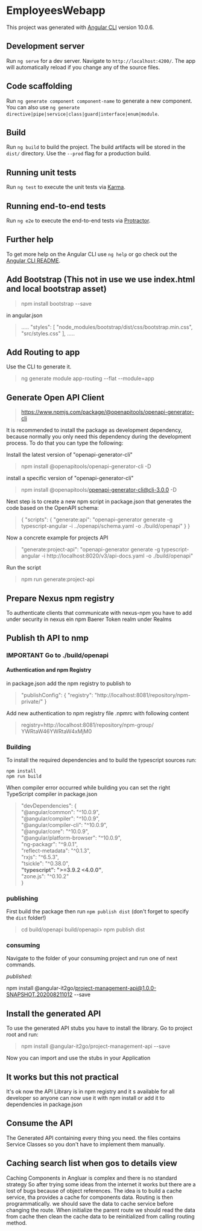 # EmployeesWebapp

This project was generated with [Angular CLI](https://github.com/angular/angular-cli) version 10.0.6.

## Development server

Run `ng serve` for a dev server. Navigate to `http://localhost:4200/`. The app will automatically reload if you change any of the source files.

## Code scaffolding

Run `ng generate component component-name` to generate a new component. You can also use `ng generate directive|pipe|service|class|guard|interface|enum|module`.

## Build

Run `ng build` to build the project. The build artifacts will be stored in the `dist/` directory. Use the `--prod` flag for a production build.

## Running unit tests

Run `ng test` to execute the unit tests via [Karma](https://karma-runner.github.io).

## Running end-to-end tests

Run `ng e2e` to execute the end-to-end tests via [Protractor](http://www.protractortest.org/).

## Further help

To get more help on the Angular CLI use `ng help` or go check out the [Angular CLI README](https://github.com/angular/angular-cli/blob/master/README.md).

## Add Bootstrap (This not in use we use index.html and local bootstrap asset)
>npm install bootstrap --save

in angular.json
>.....
     "styles": [
       "node_modules/bootstrap/dist/css/bootstrap.min.css",
       "src/styles.css"
     ],
 .....

## Add Routing to app

Use the CLI to generate it.

>ng generate module app-routing --flat --module=app

## Generate Open API Client
>https://www.npmjs.com/package/@openapitools/openapi-generator-cli

It is recommended to install the package as development dependency, because normally you only need this dependency during the development process. To do that you can type the following:  

Install the latest version of "openapi-generator-cli" 
>npm install @openapitools/openapi-generator-cli -D
  
install a specific version of "openapi-generator-cli" 
>npm install @openapitools/openapi-generator-cli@cli-3.0.0 -D
 
Next step is to create a new npm script in package.json that generates the code based on the OpenAPI schema:
>{
  "scripts": {
    "generate:api": "openapi-generator generate -g typescript-angular -i ../openapi/schema.yaml -o ./build/openapi"
  }
}

Now a concrete example for projects API
>"generate:project-api": "openapi-generator generate -g typescript-angular -i http://localhost:8020/v3/api-docs.yaml -o ./build/openapi"
 
Run the script 
>npm run generate:project-api

## Prepare Nexus npm registry
To authenticate clients that communicate with nexus-npm you have to add under security in nexus 
ein npm Baerer Token realm under Realms

## Publish th API to nmp
### IMPORTANT Go to ./build/openapi

#### Authentication and npm Registry
in package.json add the npm registry to publish to
>  "publishConfig": {
     "registry": "http://localhost:8081/repository/npm-private/"
   }

Add new authentication to npm registry file .npmrc with following content
>registry=http://localhost:8081/repository/npm-group/    
> YWRtaW46YWRtaW4xMjM0

### Building

To install the required dependencies and to build the typescript sources run:
```
npm install
npm run build
```
When compiler error occurred while building you can set the right TypeScript compiler in package.json
>
 > "devDependencies": {  
    "@angular/common": "^10.0.9",  
    "@angular/compiler": "^10.0.9",  
    "@angular/compiler-cli": "^10.0.9",  
    "@angular/core": "^10.0.9",  
    "@angular/platform-browser": "^10.0.9",  
    "ng-packagr": "^9.0.1",  
    "reflect-metadata": "^0.1.3",  
    "rxjs": "^6.5.3",  
    "tsickle": "^0.38.0",  
    <b>"typescript": ">=3.9.2 <4.0.0"</b>,  
    "zone.js": "^0.10.2"  
  }
    
### publishing
First build the package then run ```npm publish dist``` (don't forget to specify the `dist` folder!)
> cd build/openapi
build/openapi> npm publish dist


### consuming

Navigate to the folder of your consuming project and run one of next commands.

_published:_


npm install @angular-it2go/project-management-api@1.0.0-SNAPSHOT.202008211012 --save


## Install the generated API
To use the generated API stubs you have to install the library.
Go to project root and run:
>npm install @angular-it2go/project-management-api --save

Now you can import and use the stubs in your Application 

## It works but this not practical 
It's ok now the API Library is in npm registry and it s available for all developer so 
anyone can now use it with npm install or add it to dependencies in package.json

## Consume the API
The Generated API containing every thing you need. the files contains Service Classes 
so you don't have to implement them manually.

## Caching search list when gos to details view
Caching Components in Angluar is complex and there is no standard strategy
So after trying some ideas from the internet it works but there are a lost of bugs 
because of object references. The idea is to build a cache service, tha provides a cache for
components data. Routing is then programmatically. we should save the data to cache service
before changing the route. When initialize the parent route we should read the data from cache then 
clean the cache data to be reinitialized from calling routing method.    
  
